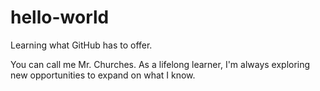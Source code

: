 # hello-world
Learning what GitHub has to offer. 

You can call me Mr. Churches. As a lifelong learner, I'm always exploring new opportunities to expand on what I know.
